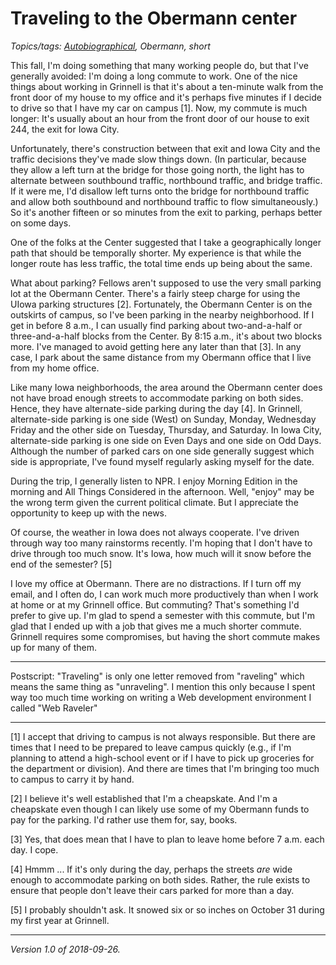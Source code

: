 Traveling to the Obermann center
================================

*Topics/tags: [Autobiographical](index-autobiographical), Obermann, short*

This fall, I'm doing something that many working people do, but that
I've generally avoided: I'm doing a long commute to work.  One of the
nice things about working in Grinnell is that it's about a ten-minute
walk from the front door of my house to my office and it's perhaps five
minutes if I decide to drive so that I have my car on campus [1].  Now,
my commute is much longer: It's usually about an hour from the front
door of our house to exit 244, the exit for Iowa City.

Unfortunately, there's construction between that exit and Iowa City and
the traffic decisions they've made slow things down.  (In particular,
because they allow a left turn at the bridge for those going north, the
light has to alternate between southbound traffic, northbound traffic,
and bridge traffic.  If it were me, I'd disallow left turns onto the
bridge for northbound traffic and allow both southbound and northbound
traffic to flow simultaneously.)  So it's another fifteen or so minutes
from the exit to parking, perhaps better on some days.  

One of the folks at the Center suggested that I take a geographically
longer path that should be temporally shorter.  My experience is that 
while the longer route has less traffic, the total time ends up being
about the same.

What about parking?  Fellows aren't supposed to use the very small parking 
lot at the Obermann Center.  There's a fairly steep charge for using the
UIowa parking structures [2].  Fortunately, the Obermann Center is on
the outskirts of campus, so I've been parking in the nearby neighborhood.
If I get in before 8 a.m., I can usually find parking about two-and-a-half
or three-and-a-half blocks from the Center.  By 8:15 a.m., it's about
two blocks more.  I've managed to avoid getting here any later than that [3].
In any case, I park about the same distance from my Obermann office that I
live from my home office.

Like many Iowa neighborhoods, the area around the Obermann center
does not have broad enough streets to accommodate parking on both sides.
Hence, they have alternate-side parking during the day [4].  In Grinnell,
alternate-side parking is one side (West) on Sunday, Monday, Wednesday
Friday and the other side on Tuesday, Thursday, and Saturday.  In Iowa
City, alternate-side parking is one side on Even Days and one side on
Odd Days.  Although the number of parked cars on one side generally
suggest which side is appropriate, I've found myself regularly asking
myself for the date.

During the trip, I generally listen to NPR.  I enjoy Morning Edition
in the morning and All Things Considered in the afternoon.  Well,
"enjoy" may be the wrong term given the current political climate.  But
I appreciate the opportunity to keep up with the news.

Of course, the weather in Iowa does not always cooperate.  I've driven
through way too many rainstorms recently.  I'm hoping that I don't have
to drive through too much snow.  It's Iowa, how much will it snow before
the end of the semester? [5]

I love my office at Obermann.  There are no distractions.  If I turn
off my email, and I often do, I can work much more productively than
when I work at home or at my Grinnell office.  But commuting?  That's
something I'd prefer to give up.  I'm glad to spend a semester with this
commute, but I'm glad that I ended up with a job that gives me a much
shorter commute.  Grinnell requires some compromises, but having the 
short commute makes up for many of them.

---

Postscript: "Traveling" is only one letter removed from "raveling"
which means the same thing as "unraveling".  I mention this only because
I spent way too much time working on writing a Web development
environment I called "Web Raveler" 

---

[1] I accept that driving to campus is not always responsible.  But there are
times that I need to be prepared to leave campus quickly (e.g., if I'm
planning to attend a high-school event or if I have to pick up groceries
for the department or division).  And there are times that I'm bringing
too much to campus to carry it by hand.

[2] I believe it's well established that I'm a cheapskate.  And I'm
a cheapskate even though I can likely use some of my Obermann funds
to pay for the parking.  I'd rather use them for, say, books.

[3] Yes, that does mean that I have to plan to leave home before 7 a.m.
each day.  I cope.

[4] Hmmm ... If it's only during the day, perhaps the streets *are*
wide enough to accommodate parking on both sides.  Rather, the rule
exists to ensure that people don't leave their cars parked for more
than a day.

[5] I probably shouldn't ask.  It snowed six or so inches on October
31 during my first year at Grinnell.

---

*Version 1.0 of 2018-09-26.*
